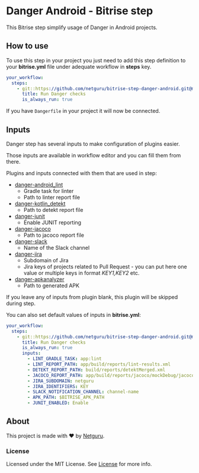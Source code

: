 # Danger Android - Bitrise step

This Bitrise step simplify usage of Danger in Android projects.


## How to use

To use this step in your project you just need to add this step definition to
your **bitrise.yml** file under adequate workflow in **steps** key.

```yml
your_workflow:
  steps:
    - git::https://github.com/netguru/bitrise-step-danger-android.git@master:
      title: Run Danger checks
      is_always_run: true
```

If you have `Dangerfile` in your project it will now be connected.
## Inputs

Danger step has several inputs to make configuration of plugins easier.

Those inputs are available in workflow editor and you can fill them from there.

Plugins and inputs connected with them that are used in step:
* [danger-android_lint](https://github.com/loadsmart/danger-android_lint)
  - Gradle task for linter
  - Path to linter report file
* [danger-kotlin_detekt](https://github.com/NFesquet/danger-kotlin_detekt)
  - Path to detekt report file
* [danger-junit](https://github.com/orta/danger-junit)
  - Enable JUNIT reporting
* [danger-jacoco](https://github.com/Malinskiy/danger-jacoco)
  - Path to jacoco report file
* [danger-slack](https://github.com/duck8823/danger-slack)
  - Name of the Slack channel
* [danger-jira](https://github.com/RestlessThinker/danger-jira)
  - Subdomain of Jira
  - Jira keys of projects related to Pull Request - you can put here one value or
    multiple keys in format *KEY1,KEY2* etc.
* [danger-apkanalyzer](https://github.com/STAR-ZERO/danger-apkanalyzer)
  - Path to generated APK

If you leave any of inputs from plugin blank, this plugin will be skipped during step.

You can also set default values of inputs in **bitrise.yml**:

```yml
your_workflow:
  steps:
    - git::https://github.com/netguru/bitrise-step-danger-android.git@master:
      title: Run Danger checks
      is_always_run: true
      inputs:
        - LINT_GRADLE_TASK: app:lint
        - LINT_REPORT_PATH: app/build/reports/lint-results.xml
        - DETEKT_REPORT_PATH: build/reports/detektMerged.xml
        - JACOCO_REPORT_PATH: app/build/reports/jacoco/mockDebug/jacoco.xml
        - JIRA_SUBDOMAIN: netguru
        - JIRA_IDENTIFIERS: KEY
        - SLACK_NOTIFICATION_CHANNEL: channel-name
        - APK_PATH: $BITRISE_APK_PATH
        - JUNIT_ENABLED: Enable
```


## About

This project is made with ❤️ by [Netguru](https://www.netguru.com).

### License

Licensed under the MIT License. See [License](LICENSE) for more
info.
